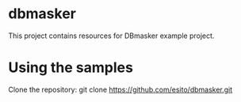 # dbmasker

This project contains resources for DBmasker example project.

# Using the samples #

Clone the repository: git clone https://github.com/esito/dbmasker.git